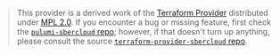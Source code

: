 > This provider is a derived work of the [Terraform Provider](https://github.com/terraform-providers/terraform-provider-sbercloud)
> distributed under [MPL 2.0](https://www.mozilla.org/en-US/MPL/2.0/). If you encounter a bug or missing feature,
> first check the [`pulumi-sbercloud` repo](https://github.com/masikrus/pulumi-sbercloud/issues); however, if that doesn't turn up anything,
> please consult the source [`terraform-provider-sbercloud` repo](https://github.com/terraform-providers/terraform-provider-sbercloud/issues).
